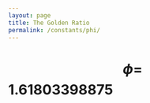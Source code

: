 ```yaml
---
layout: page
title: The Golden Ratio
permalink: /constants/phi/
---
```

# $$\phi = $$ 1.61803398875
